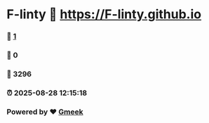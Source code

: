 # F-linty :link: https://F-linty.github.io 
### :page_facing_up: [1](https://F-linty.github.io/tag.html) 
### :speech_balloon: 0 
### :hibiscus: 3296 
### :alarm_clock: 2025-08-28 12:15:18 
### Powered by :heart: [Gmeek](https://github.com/Meekdai/Gmeek)
